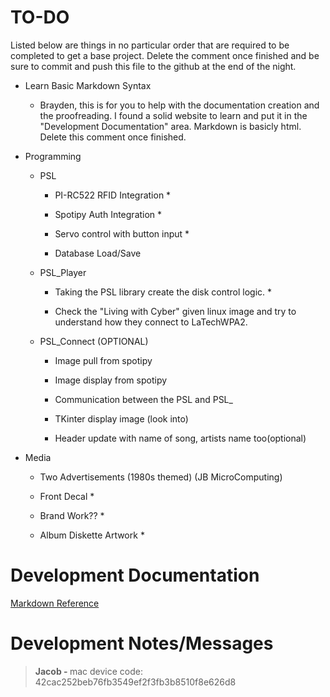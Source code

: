 <h1>TO-DO</h1>

<p>Listed below are things in no particular order that are required to be completed to get a base project. Delete the comment once finished and be sure to commit and push this file to the github at the end of the night.</p>

- Learn Basic Markdown Syntax

    - Brayden, this is for you to help with the documentation creation and the proofreading. I found a solid website to learn and put it in the "Development Documentation" area. Markdown is basicly html. Delete this comment once finished.

- Programming

    - PSL

        - PI-RC522 RFID Integration *

        - Spotipy Auth Integration *

        - Servo control with button input *

        - Database Load/Save

    - PSL_Player
        - Taking the PSL library create the disk control logic. *
        
        - Check the "Living with Cyber" given linux image and try to understand how they connect to LaTechWPA2.


    - PSL_Connect (OPTIONAL)

        - Image pull from spotipy

        - Image display from spotipy

        - Communication between the PSL and PSL_

        - TKinter display image (look into)

        - Header update with name of song, artists name too(optional)

- Media

    - Two Advertisements (1980s themed) (JB MicroComputing)

    - Front Decal *

    - Brand Work?? *

    - Album Diskette Artwork *

<h1>Development Documentation</h1>

[Markdown Reference](https://www.markdownguide.org/basic-syntax/)

<h1>Development Notes/Messages</h1>

><strong>Jacob - </strong> mac device code: 42cac252beb76fb3549ef2f3fb3b8510f8e626d8
